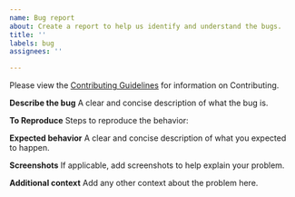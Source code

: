 ```yaml
---
name: Bug report
about: Create a report to help us identify and understand the bugs.
title: ''
labels: bug
assignees: ''

---
```

Please view the [Contributing Guidelines](https://github.com/Bluejee/Basics_of_Chaos/blob/main/CONTRIBUTING.md) for information on Contributing.

**Describe the bug**
A clear and concise description of what the bug is.

**To Reproduce**
Steps to reproduce the behavior:

**Expected behavior**
A clear and concise description of what you expected to happen.

**Screenshots**
If applicable, add screenshots to help explain your problem.

**Additional context**
Add any other context about the problem here.
